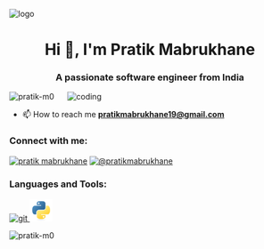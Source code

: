 ![logo](https://github.com/Pratik-M0/Pratik-M0/blob/main/Banner.jpg)

<h1 align="center">Hi 👋, I'm Pratik Mabrukhane</h1>
<h3 align="center">A passionate software engineer from India</h3>

<img align="right" alt="coding" width="400" src="https://camo.githubusercontent.com/24c6287be76c155a12345cb131d1379589070ec28c94088f4582f19d3a1865e9/68747470733a2f2f6d69726f2e6d656469756d2e636f6d2f76322f726573697a653a6669743a313237322f312a5a53566d57476363317765454e6230536861775778772e676966">

<p align="left"> <img src="https://komarev.com/ghpvc/?username=pratik-m0&label=Profile%20views&color=0e75b6&style=flat" alt="pratik-m0" /> </p>


- 📫 How to reach me **pratikmabrukhane19@gmail.com**

<h3 align="left">Connect with me:</h3>
<p align="left">
<a href="https://linkedin.com/in/pratik mabrukhane" target="blank"><img align="center" src="https://raw.githubusercontent.com/rahuldkjain/github-profile-readme-generator/master/src/images/icons/Social/linked-in-alt.svg" alt="pratik mabrukhane" height="30" width="40" /></a>
<a href="https://www.hackerearth.com/@pratikmabrukhane" target="blank"><img align="center" src="https://raw.githubusercontent.com/rahuldkjain/github-profile-readme-generator/master/src/images/icons/Social/hackerearth.svg" alt="@pratikmabrukhane" height="30" width="40" /></a>
</p>

<h3 align="left">Languages and Tools:</h3>
<p align="left"> <a href="https://git-scm.com/" target="_blank" rel="noreferrer"> <img src="https://www.vectorlogo.zone/logos/git-scm/git-scm-icon.svg" alt="git" width="40" height="40"/>  </a> <a href="https://www.python.org" target="_blank" rel="noreferrer"> <img src="https://raw.githubusercontent.com/devicons/devicon/master/icons/python/python-original.svg" alt="python" width="40" height="40"/> </a> </p>

<p><img align="left" src="https://github-readme-stats.vercel.app/api/top-langs?username=pratik-m0&show_icons=true&locale=en&layout=compact" alt="pratik-m0" /></p>


